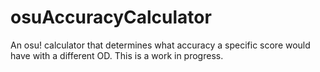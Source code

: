 # osuAccuracyCalculator
An osu! calculator that determines what accuracy a specific score would have with a different OD.
This is a work in progress.
